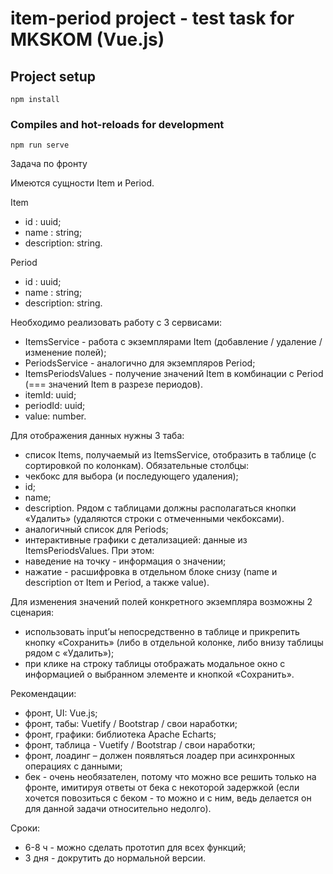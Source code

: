 # item-period project - test task for MKSKOM (Vue.js)

## Project setup
```
npm install
```

### Compiles and hot-reloads for development
```
npm run serve
```

Задача по фронту

Имеются сущности Item и Period.

Item
- id : uuid;
- name : string;
- description: string.

Period
- id : uuid;
- name : string;
- description: string.

Необходимо реализовать работу с 3 сервисами: 
- ItemsService - работа с экземплярами Item (добавление / удаление / изменение полей);
- PeriodsService - аналогично для экземпляров Period;
- ItemsPeriodsValues - получение значений Item в комбинации с Period (=== значений Item в разрезе периодов).
 - itemId: uuid;
 - periodId: uuid;
 - value: number.

Для отображения данных нужны 3 таба:
- список Items, получаемый из ItemsService, отобразить в таблице (с сортировкой по колонкам).
 Обязательные столбцы:
 - чекбокс для выбора (и последующего удаления);
 - id;
 - name;
 - description.
 Рядом с таблицами должны располагаться кнопки «Удалить» (удаляются строки с отмеченными чекбоксами).
- аналогичный список для Periods;
- интерактивные графики с детализацией: данные из ItemsPeriodsValues. При этом:
 - наведение на точку - информация о значении;
 - нажатие - расшифровка в отдельном блоке снизу (name и description от Item и Period, а также value).

Для изменения значений полей конкретного экземпляра возможны 2 сценария:
- использовать input’ы непосредственно в таблице и прикрепить кнопку «Сохранить» (либо в отдельной колонке, либо внизу таблицы рядом с «Удалить»);
- при клике на строку таблицы отображать модальное окно с информацией о выбранном элементе и кнопкой «Сохранить».

Рекомендации:
- фронт, UI: Vue.js;
- фронт, табы: Vuetify / Bootstrap / свои наработки;
- фронт, графики: библиотека Apache Echarts;
- фронт, таблица - Vuetify / Bootstrap / свои наработки;
- фронт, лоадинг – должен появляться лоадер при асинхронных операциях с данными;
- бек - очень необязателен, потому что можно все решить только на фронте, имитируя ответы от бека с некоторой задержкой (если хочется повозиться с беком - то можно и с ним, ведь делается он для данной задачи относительно недолго).


Сроки:
- 6-8 ч - можно сделать прототип для всех функций;
- 3 дня - докрутить до нормальной версии.